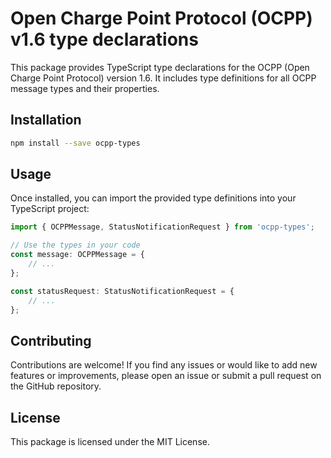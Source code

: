 # Open Charge Point Protocol (OCPP) v1.6 type declarations

This package provides TypeScript type declarations for the OCPP (Open Charge Point Protocol) version 1.6. It includes type definitions for all OCPP message types and their properties.

## Installation

```bash
npm install --save ocpp-types
```

## Usage

Once installed, you can import the provided type definitions into your TypeScript project:

```typescript
import { OCPPMessage, StatusNotificationRequest } from 'ocpp-types';

// Use the types in your code
const message: OCPPMessage = {
    // ...
};

const statusRequest: StatusNotificationRequest = {
    // ...
};
```

## Contributing

Contributions are welcome! If you find any issues or would like to add new features or improvements, please open an issue or submit a pull request on the GitHub repository.

## License
This package is licensed under the MIT License.